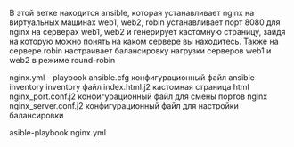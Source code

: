 В этой ветке находится ansible, которая устанавливает nginx на виртуальных машинах web1, web2, robin
устанавливает порт 8080 для nginx на серверах web1, web2 и генерирует кастомную страницу, зайдя на которую можно понять на каком сервере вы находитесь. Также на сервере robin настраивает балансировку нагрузки серверов web1 и web2 в режиме round-robin

nginx.yml - playbook
ansible.cfg  конфигурационный файл ansible
inventory    inventory файл
index.html.j2  кастомная страница html
nginx_port.conf.j2  конфигурационный файл для смены портов nginx
nginx_server.conf.j2  конфигурационный файл для настройки балансировки 


asible-playbook nginx.yml
